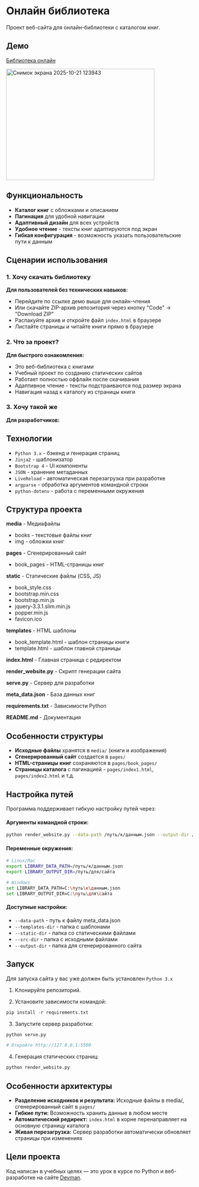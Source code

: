 # Онлайн библиотека

Проект веб-сайта для онлайн-библиотеки с каталогом книг.

## Демо

[Библиотека онлайн](https://olgavino25.github.io/library_website/)

<img width="400" height="300" alt="Снимок экрана 2025-10-21 123943" src="https://github.com/user-attachments/assets/2b332ff7-1504-46a2-aed3-ef9fc72e072c" />

## Функциональность

- **Каталог книг** с обложками и описанием
- **Пагинация** для удобной навигации
- **Адаптивный дизайн** для всех устройств
- **Удобное чтение** - тексты книг адаптируются под экран
- **Гибкая конфигурация** - возможность указать пользовательские пути к данным

## Сценарии использования

### 1. Хочу скачать библиотеку

**Для пользователей без технических навыков:**

- Перейдите по ссылке демо выше для онлайн-чтения
- Или скачайте ZIP-архив репозитория через кнопку "Code" → "Download ZIP"
- Распакуйте архив и откройте файл `index.html` в браузере
- Листайте страницы и читайте книги прямо в браузере

### 2. Что за проект?

**Для быстрого ознакомления:**

- Это веб-библиотека с книгами
- Учебный проект по созданию статических сайтов
- Работает полностью оффлайн после скачивания
- Адаптивное чтение - тексты подстраиваются под размер экрана
- Навигация назад к каталогу из страницы книги

### 3. Хочу такой же

**Для разработчиков:**

## Технологии

- `Python 3.x` - бэкенд и генерация страниц
- `Jinja2` - шаблонизатор
- `Bootstrap 4` - UI компоненты
- `JSON` - хранение метаданных
- `LiveReload` - автоматическая перезагрузка при разработке
- `argparse` - обработка аргументов командной строки
- `python-dotenv` - работа с переменными окружения

## Структура проекта

**media** - Медиафайлы
- books - текстовые файлы книг
- img - обложки книг

**pages** - Сгенерированный сайт
- book_pages - HTML-страницы книг
        
**static** - Статические файлы (CSS, JS)
- book_style.css
- bootstrap.min.css
- bootstrap.min.js
- jquery-3.3.1.slim.min.js
- popper.min.js
- favicon.ico

**templates** - HTML шаблоны
- book_template.html - шаблон страницы книги
- template.html - шаблон главной страницы

**index.html** - Главная страница с редиректом

**render_website.py** - Скрипт генерации сайта

**serve.py** - Сервер для разработки

**meta_data.json** - База данных книг

**requirements.txt** - Зависимости Python

**README.md** - Документация

## Особенности структуры

- **Исходные файлы** хранятся в `media/` (книги и изображения)
- **Сгенерированный сайт** создается в `pages/`
- **HTML-страницы книг** сохраняются в `pages/book_pages/`
- **Страницы каталога** с пагинацией - `pages/index1.html`, `pages/index2.html` и т.д.

## Настройка путей

Программа поддерживает гибкую настройку путей через:

#### Аргументы командной строки:
```bash
python render_website.py --data-path /путь/к/данным.json --output-dir /путь/для/сайта
```

#### Переменные окружения:

```bash
# Linux/Mac
export LIBRARY_DATA_PATH=/путь/к/данным.json
export LIBRARY_OUTPUT_DIR=/путь/для/сайта

# Windows
set LIBRARY_DATA_PATH=C:\путь\к\данным.json
set LIBRARY_OUTPUT_DIR=C:\путь\для\сайта
```

#### Доступные настройки:

- `--data-path` - путь к файлу meta_data.json
- `--templates-dir` - папка с шаблонами
- `--static-dir` - папка со статическими файлами
- `--src-dir` - папка с исходными файлами
- `--output-dir` - папка для сгенерированного сайта


## Запуск

Для запуска сайта у вас уже должен быть установлен `Python 3.x`

1. Клонируйте репозиторий.

2. Установите зависимости командой:

```python
pip install -r requirements.txt
```

3. Запустите сервер разработки:

```python
python serve.py

# Откройте http://127.0.0.1:5500
```

4. Генерация статических страниц:

```python
python render_website.py
```

## Особенности архитектуры

- **Разделение исходников и результата:** Исходные файлы в media/, сгенерированный сайт в `pages/`
- **Гибкие пути:** Возможность хранить данные в любом месте
- **Автоматический редирект:** `index.html` в корне перенаправляет на основную страницу каталога
- **Живая перезагрузка:** Сервер разработки автоматически обновляет страницы при изменениях

## Цели проекта

Код написан в учебных целях — это урок в курсе по Python и веб-разработке на сайте [Devman](https://dvmn.org).
